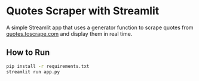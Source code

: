 # Quotes Scraper with Streamlit

A simple Streamlit app that uses a generator function to scrape quotes from [quotes.toscrape.com](http://quotes.toscrape.com) and display them in real time.

## How to Run
```bash
pip install -r requirements.txt
streamlit run app.py
